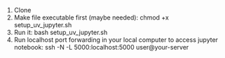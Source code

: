 1. Clone
3. Make file executable first (maybe needed):
   chmod +x setup_uv_jupyter.sh
4. Run it:
   bash setup_uv_jupyter.sh
6. Run localhost port forwarding in your local computer to access jupyter notebook:
   ssh -N -L 5000:localhost:5000 user@your-server
